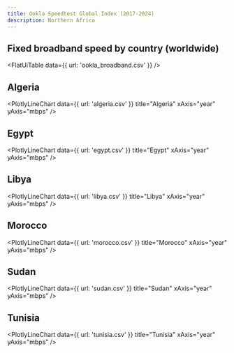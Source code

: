 ```yaml
---
title: Ookla Speedtest Global Index (2017-2024)
description: Northern Africa
---
```


## Fixed broadband speed by country (worldwide)

<FlatUiTable
  data={{
    url: 'ookla_broadband.csv'
  }}
/>

## Algeria

<PlotlyLineChart
  data={{
    url: 'algeria.csv'
  }}
  title="Algeria"
  xAxis="year"
  yAxis="mbps"
/>

## Egypt

<PlotlyLineChart
  data={{
    url: 'egypt.csv'
  }}
  title="Egypt"
  xAxis="year"
  yAxis="mbps"
/>

## Libya

<PlotlyLineChart
  data={{
    url: 'libya.csv'
  }}
  title="Libya"
  xAxis="year"
  yAxis="mbps"
/>

## Morocco

<PlotlyLineChart
  data={{
    url: 'morocco.csv'
  }}
  title="Morocco"
  xAxis="year"
  yAxis="mbps"
/>

## Sudan

<PlotlyLineChart
  data={{
    url: 'sudan.csv'
  }}
  title="Sudan"
  xAxis="year"
  yAxis="mbps"
/>

## Tunisia

<PlotlyLineChart
  data={{
    url: 'tunisia.csv'
  }}
  title="Tunisia"
  xAxis="year"
  yAxis="mbps"
/>
